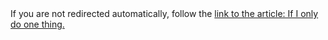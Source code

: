 [path: /onething]:/

<!DOCTYPE HTML>
<html lang="en-US">
    <head>
        <meta charset="UTF-8">
        <meta http-equiv="refresh" content="1;url=http://muhammadtim.com/ruqyah/onothing">
        <script type="text/javascript">
            window.location.href = "http://muhammadtim.com/ruqyah/onothing"
        </script>
        <title>Page Redirection to Muhammad Tim's Article: If I Only Do One Thing</title>
    </head>
    <body>
        <!-- Note: don't tell people to `click` the link, just tell them that it is a link. -->
        If you are not redirected automatically, follow the <a href='http://muhammadtim.com/ruqyah/onething'>link to the article: If I only do one thing.</a>
    </body>
</html>